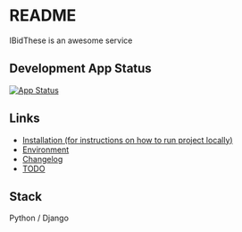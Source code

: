 # README

IBidThese is an awesome service

## Development App Status

[![App Status](https://deploy.saritasa.rocks/api/badge?name=camp-python-2022-ibid-these-dev&revision=true)](https://deploy.saritasa.rocks/applications/camp-python-2022-ibid-these-dev)


## Links
* [Installation (for instructions on how to run project locally)](docs/INSTALL.md)
* [Environment](docs/ENVIRONMENT.md)
* [Changelog](docs/CHANGELOG.md)
* [TODO](docs/TODO.md)

## Stack

Python / Django

